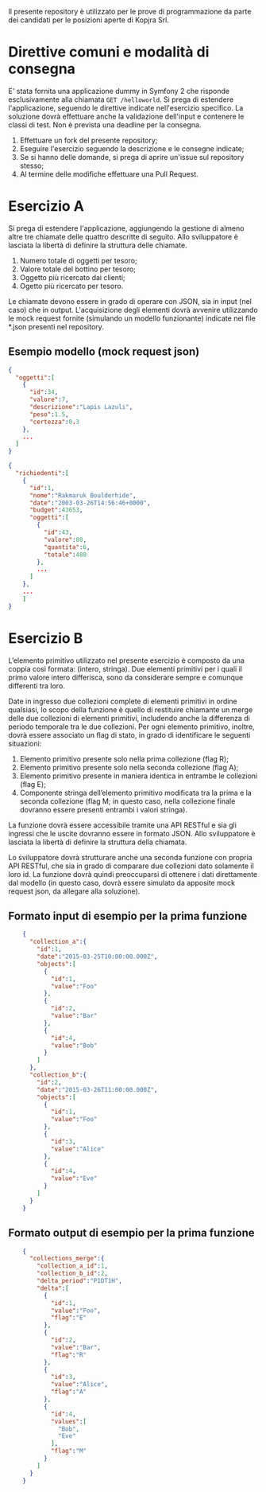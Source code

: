 

Il presente repository è utilizzato per le prove di programmazione da parte dei candidati per le posizioni aperte di Kopjra Srl.

# Direttive comuni e modalità di consegna

E' stata fornita una applicazione dummy in Symfony 2 che risponde esclusivamente alla chiamata `GET /helloworld`. Si prega di estendere l'applicazione, seguendo le direttive indicate nell'esercizio specifico. La soluzione dovrà effettuare anche la validazione dell'input e contenere le classi di test. Non è prevista una deadline per la consegna.

1. Effettuare un fork del presente repository;
1. Eseguire l'esercizio seguendo la descrizione e le consegne indicate;
1. Se si hanno delle domande, si prega di aprire un'issue sul repository stesso;
1. Al termine delle modifiche effettuare una Pull Request.

# Esercizio A
Si prega di estendere l'applicazione, aggiungendo la gestione di almeno altre tre chiamate delle quattro descritte di seguito. Allo sviluppatore è lasciata la libertà di definire la struttura delle chiamate.

1. Numero totale di oggetti per tesoro;
1. Valore totale del bottino per tesoro;
1. Oggetto più ricercato dai clienti;
1. Ogetto più ricercato per tesoro.

Le chiamate devono essere in grado di operare con JSON, sia in input (nel caso) che in output. L'acquisizione degli elementi dovrà avvenire utilizzando le mock request fornite (simulando un modello funzionante) indicate nei file *.json presenti nel repository.

## Esempio modello (mock request json)

```json
{
  "oggetti":[
    {
      "id":34,
      "valore":7,
      "descrizione":"Lapis Lazuli",
      "peso":1.5,
      "certezza":0.3
    },
    ...
  ]
}
```
```json
{
  "richiedenti":[
    {
      "id":1,
      "nome":"Rakmaruk Boulderhide",
      "date":"2003-03-26T14:56:46+0000",
      "budget":43653,
      "oggetti":[
        {
          "id":43,
          "valore":80,
          "quantita":6,
          "totale":480
        },
        ...
      ]
    },
    ...
    ]
}
```

# Esercizio B

L’elemento primitivo utilizzato nel presente esercizio è composto da una coppia così formata: (intero, stringa). Due elementi primitivi per i quali il primo valore intero differisca, sono da considerare sempre e comunque differenti tra loro.

Date in ingresso due collezioni complete di elementi primitivi in ordine qualsiasi, lo scopo della funzione è quello di restituire chiamante un merge delle due collezioni di elementi primitivi, includendo anche la differenza di periodo temporale tra le due collezioni. Per ogni elemento primitivo, inoltre, dovrà essere associato un flag di stato, in grado di identificare le seguenti situazioni:

1. Elemento primitivo presente solo nella prima collezione (flag R);
1. Elemento primitivo presente solo nella seconda collezione (flag A);
1. Elemento primitivo presente in maniera identica in entrambe le collezioni (flag E);
1. Componente stringa dell’elemento primitivo modificata tra la prima e la seconda collezione (flag M; in questo caso, nella collezione finale dovranno essere presenti entrambi i valori stringa).

La funzione dovrà essere accessibile tramite una API RESTful e sia gli ingressi che le uscite dovranno essere in formato JSON. Allo sviluppatore è lasciata la libertà di definire la struttura della chiamata.

Lo sviluppatore dovrà strutturare anche una seconda funzione con propria API RESTful, che sia in grado di comparare due collezioni dato solamente il loro id. La funzione dovrà quindi preoccuparsi di ottenere i dati direttamente dal modello (in questo caso, dovrà essere simulato da apposite mock request json, da allegare alla soluzione).

## Formato input di esempio per la prima funzione
```json
    {
      "collection_a":{
        "id":1,
        "date":"2015-03-25T10:00:00.000Z",
        "objects":[
          {
            "id":1,
            "value":"Foo"
          },
          {
            "id":2,
            "value":"Bar"
          },
          {
            "id":4,
            "value":"Bob"
          }
        ]
      },
      "collection_b":{
        "id":2,
        "date":"2015-03-26T11:00:00.000Z",
        "objects":[
          {
            "id":1,
            "value":"Foo"
          },
          {
            "id":3,
            "value":"Alice"
          },
          {
            "id":4,
            "value":"Eve"
          }
        ]
      }
    }
```

## Formato output di esempio per la prima funzione
```json
    {
      "collections_merge":{
        "collection_a_id":1,
        "collection_b_id":2,
        "delta_period":"P1DT1H",
        "delta":[
          {
            "id":1,
            "value":"Foo",
            "flag":"E"
          },
          {
            "id":2,
            "value":"Bar",
            "flag":"R"
          },
          {
            "id":3,
            "value":"Alice",
            "flag":"A"
          },
          {
            "id":4,
            "values":[
              "Bob",
              "Eve"
            ],
            "flag":"M"
          }
        ]
      }
    }
```
